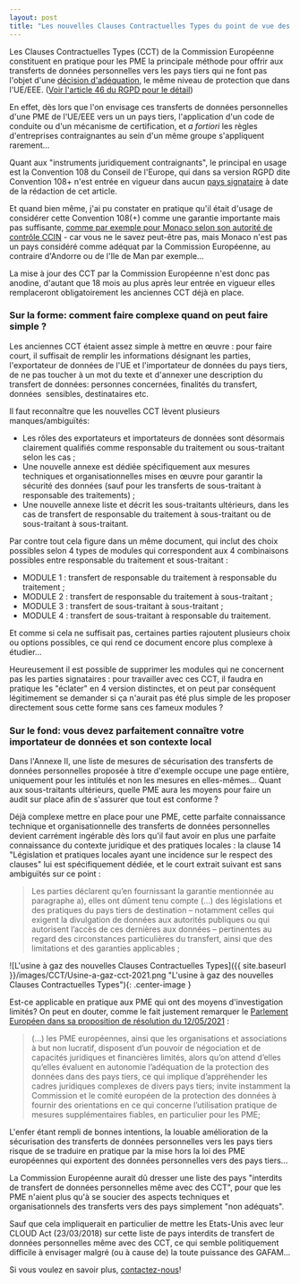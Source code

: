 ```yaml
---
layout: post
title: "Les nouvelles Clauses Contractuelles Types du point de vue des PME"
---
```

Les Clauses Contractuelles Types (CCT) de la Commission Européenne constituent en pratique pour les PME la principale méthode pour offrir aux transferts de données personnelles vers les pays tiers qui ne font pas l'objet d'une [décision d'adéquation](https://ec.europa.eu/info/law/law-topic/data-protection/international-dimension-data-protection/adequacy-decisions_en), le même niveau de protection que dans l'UE/EEE. ([Voir l'article 46 du RGPD pour le détail](https://www.cnil.fr/fr/reglement-europeen-protection-donnees/chapitre5#Article46))

En effet, dès lors que l'on envisage ces transferts de données personnelles d'une PME de l'UE/EEE vers un un pays tiers, l'application d'un code de conduite ou d'un mécanisme de certification, et _a fortiori_ les règles d'entreprises contraignantes au sein d'un même groupe s'appliquent rarement...

Quant aux "instruments juridiquement contraignants", le principal en usage est la Convention 108 du Conseil de l'Europe, qui dans sa version RGPD dite Convention 108+ n'est entrée en vigueur dans aucun [pays signataire](https://www.coe.int/fr/web/conventions/full-list/-/conventions/treaty/108/signatures?module=signatures-by-treaty&treatynum=223) à date de la rédaction de cet article.

Et quand bien même, j'ai pu constater en pratique qu'il était d'usage de considérer cette Convention 108(+) comme une garantie importante mais pas suffisante, [comme par exemple pour Monaco selon son autorité de contrôle CCIN](https://www.ccin.mc/fr/impact-du-rgpd-a-monaco-faq) - car vous ne le savez peut-être pas, mais Monaco n'est pas un pays considéré comme adéquat par la Commission Européenne, au contraire d'Andorre ou de l'Ile de Man par exemple...

La mise à jour des CCT par la Commission Européenne n'est donc pas anodine, d'autant que 18 mois au plus après leur entrée en vigueur elles remplaceront obligatoirement les anciennes CCT déjà en place.

### Sur la forme: comment faire complexe quand on peut faire simple ?

Les anciennes CCT étaient assez simple à mettre en œuvre : pour faire court, il suffisait de remplir les informations désignant les parties, l'exportateur de données de l'UE et l'importateur de données du pays tiers, de ne pas toucher à un mot du texte et d'annexer une description du transfert de données: personnes concernées, finalités du transfert, données  sensibles, destinataires etc.

Il faut reconnaître que les nouvelles CCT lèvent plusieurs manques/ambiguïtés:
* Les rôles des exportateurs et importateurs de données sont désormais clairement qualifiés comme responsable du traitement ou sous-traitant selon les cas ;
* Une nouvelle annexe est dédiée spécifiquement aux mesures techniques et organisationnelles mises en œuvre pour garantir la sécurité des données (sauf pour les transferts de sous-traitant à responsable des traitements) ;
* Une nouvelle annexe liste et décrit les sous-traitants ultérieurs, dans les cas de transfert de responsable du traitement à sous-traitant ou de sous-traitant à sous-traitant.

Par contre tout cela figure dans un même document, qui inclut des choix possibles selon 4 types de modules qui correspondent aux 4 combinaisons possibles entre responsable du traitement et sous-traitant :
* MODULE 1 : transfert de responsable du traitement à responsable du traitement ;
* MODULE 2 : transfert de responsable du traitement à sous-traitant ;
* MODULE 3 : transfert de sous-traitant à sous-traitant ;
* MODULE 4 : transfert de sous-traitant à responsable du traitement.

Et comme si cela ne suffisait pas, certaines parties rajoutent plusieurs choix ou options possibles, ce qui rend ce document encore plus complexe à étudier...

Heureusement il est possible de supprimer les modules qui ne concernent pas les parties signataires : pour travailler avec ces CCT, il faudra en pratique les "éclater" en 4 version distinctes, et on peut par conséquent légitimement se demander si ça n'aurait pas été plus simple de les proposer directement sous cette forme sans ces fameux modules ?

### Sur le fond: vous devez parfaitement connaître votre importateur de données et son contexte local

Dans l'Annexe II, une liste de mesures de sécurisation des transferts de données personnelles proposée à titre d'exemple occupe une page entière, uniquement pour les intitulés et non les mesures en elles-mêmes... Quant aux sous-traitants ultérieurs, quelle PME aura les moyens pour faire un audit sur place afin de  s'assurer que tout est conforme ?

Déjà complexe mettre en place pour une PME, cette parfaite connaissance technique et organisationnelle des transferts de données personnelles devient carrément ingérable dès lors qu'il faut avoir en plus une parfaite connaissance du contexte juridique et des pratiques locales : la clause 14 "Législation et pratiques locales ayant une incidence sur le respect des clauses" lui est spécifiquement dédiée, et le court extrait suivant est sans ambiguïtés sur ce point :

>Les parties déclarent qu’en fournissant la garantie mentionnée au paragraphe a), elles ont dûment tenu compte (...) des législations et des pratiques du pays tiers de destination – notamment celles qui exigent la divulgation de données aux autorités publiques ou qui autorisent l’accès de ces dernières aux données – pertinentes au regard des circonstances particulières du transfert, ainsi que des limitations et des garanties applicables ;

![L'usine à gaz des nouvelles Clauses Contractuelles Types]({{ site.baseurl }}/images/CCT/Usine-a-gaz-cct-2021.png "L'usine à gaz des nouvelles Clauses Contractuelles Types"){: .center-image }

Est-ce applicable en pratique aux PME qui ont des moyens d'investigation limités? On peut en douter, comme le fait justement remarquer le [Parlement Européen dans sa proposition de résolution du 12/05/2021](https://www.europarl.europa.eu/doceo/document/B-9-2021-0267_FR.html) :

>(...) les PME européennes, ainsi que les organisations et associations à but non lucratif, disposent d’un pouvoir de négociation et de capacités juridiques et financières limités, alors qu’on attend d’elles qu’elles évaluent en autonomie l’adéquation de la protection des données dans des pays tiers, ce qui implique d’appréhender les cadres juridiques complexes de divers pays tiers; invite instamment la Commission et le comité européen de la protection des données à fournir des orientations en ce qui concerne l’utilisation pratique de mesures supplémentaires fiables, en particulier pour les PME;

L'enfer étant rempli de bonnes intentions, la louable amélioration de la sécurisation des transferts de données personnelles vers les pays tiers risque de se traduire en pratique par la mise hors la loi des PME européennes qui exportent des données personnelles vers des pays tiers...

La Commission Européenne aurait dû dresser une liste des pays "interdits de transfert de données personnelles même avec des CCT", pour que les PME n'aient plus qu'à se soucier des aspects techniques et organisationnels des transferts vers des pays simplement "non adéquats".

Sauf que cela impliquerait en particulier de mettre les Etats-Unis avec leur CLOUD Act (23/03/2018) sur cette liste de pays interdits de transfert de données personnelles même avec des CCT, ce qui semble politiquement difficile à envisager malgré (ou à cause de) la toute puissance des GAFAM...

Si vous voulez en savoir plus, [contactez-nous](https://claustres.com/accompagnement-rgpd/)!
